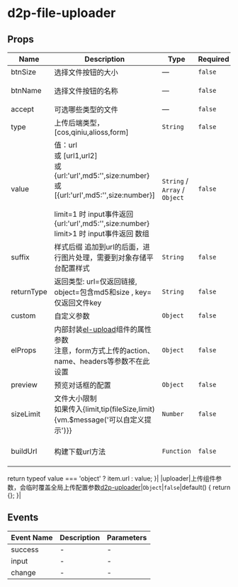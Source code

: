# d2p-file-uploader

## Props

<!-- @vuese:d2p-file-uploader:props:start -->
|Name|Description|Type|Required|Default|
|---|---|---|---|---|
|btnSize|选择文件按钮的大小|—|`false`|'small'|
|btnName|选择文件按钮的名称|—|`false`|'选择文件'|
|accept|可选哪些类型的文件|—|`false`|-|
|type|上传后端类型，[cos,qiniu,alioss,form]|`String`|`false`|'cos'|
|value|值：url<br/>或 [url1,url2]<br/>或 {url:'url',md5:'',size:number}<br/>或 [{url:'url',md5:'',size:number}]<br/><br/>limit=1 时 input事件返回 {url:'url',md5:'',size:number}<br/>limit>1 时 input事件返回 数组<br/>|`String` / `Array` / `Object`|`false`|-|
|suffix|样式后缀 追加到url的后面，进行图片处理，需要到对象存储平台配置样式|`String`|`false`|-|
|returnType|返回类型: url=仅返回链接, object=包含md5和size , key=仅返回文件key|`String`|`false`|'url'|
|custom|自定义参数|`Object`|`false`|-|
|elProps|内部封装[el-upload](https://element.eleme.cn/#/zh-CN/component/upload)组件的属性参数<br/>注意，form方式上传的action、name、headers等参数不在此设置|`Object`|`false`|-|
|preview|预览对话框的配置|`Object`|`false`|-|
|sizeLimit|文件大小限制 <br/>如果传入{limit,tip(fileSize,limit){vm.$message('可以自定义提示')}}|`Number`|`false`|-|
|buildUrl|构建下载url方法|`Function`|`false`|function (value, item) {
  return typeof value === 'object' ? item.url : value;
}|
|uploader|上传组件参数，会临时覆盖全局上传配置参数[d2p-uploader](/guide/extends/uploader.html)|`Object`|`false`|default() {
  return {};
}|

<!-- @vuese:d2p-file-uploader:props:end -->


## Events

<!-- @vuese:d2p-file-uploader:events:start -->
|Event Name|Description|Parameters|
|---|---|---|
|success|-|-|
|input|-|-|
|change|-|-|

<!-- @vuese:d2p-file-uploader:events:end -->


